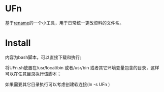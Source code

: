 # UFn

基于[rename](http://plasmasturm.org/code/rename/)的一个小工具，用于日常统一更改资料的文件名。

# Install

内容为bash脚本，可以直接下载和执行;

将UFn.sh放置在/usr/local/bin 或者/usr/bin 或者其它环境变量包含的目录，这样可以在任意目录执行该脚本；

如果需要其它目录执行可以考虑创建软连接(ln -s UFn )
